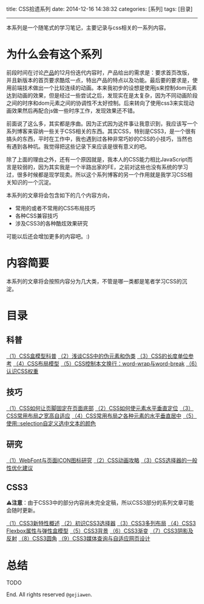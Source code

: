 title: CSS拾遗系列
date: 2014-12-16 14:38:32
categories: [系列]
tags: [目录]

---

本系列是一个随笔式的学习笔记，主要记录与css相关的一系列内容。

# 为什么会有这个系列

前段时间在讨论[产品](http://ce.baidu.com)的12月份迭代内容时，产品给出的需求是：要求首页改版，并且新版本的首页要求酷炫一点，特出产品的特点以及功能。最后要的要求是，使用前端技术做出一个比较连续的动画。本来我初步的设想是使用js来控制dom元素达到动画的效果，但是经过一些尝试之后，发现实在是太复杂，因为不同动画阶段之间的时序和dom元素之间的协调性不太好控制。后来转向了使用css3来实现动画效果然后再配合js做一些时序工作，发现效果还不错。

前面说了这么多，其实都是序曲。因为正式因为这件事让我意识到，我应该写一个系列博客来容纳一些关于CSS相关的东西。其实CSS，特别是CSS3，是一个很有搞头的东西，平时在工作中，我也遇到过各种非常巧妙的CSS的小技巧，当然也有遇到各种坑。我觉得把这些记录下来应该是很有意义的吧。

除了上面的理由之外，还有一个原因就是，我本人的CSS能力相比JavaScript而言是较弱的，因为其实我是一个半路出家的FE，之前对这些也没有系统的学习过，很多时候都是现学现卖。所以这个系列博客的另一个作用就是我学习CSS相关知识的一个沉淀。

本系列的文章将会包含如下的几个内容方向，

- 常用的或者不常用的CSS布局技巧
- 各种CSS兼容技巧
- 涉及CSS3的各种酷炫效果研究

可能以后还会增加更多的内容吧。:)

# 内容简要

本系列的文章将会按照内容分为几大类，不管是哪一类都是笔者学习CSS的沉淀。

# 目录

## 科普

[（1）CSS盒模型科普](http://gejiawen.github.io/2014/11/18/CSS/CSS%E7%9B%92%E6%A8%A1%E5%9E%8B%E7%A7%91%E6%99%AE/)
[（2）浅谈CSS中的伪元素和伪类](http://gejiawen.github.io/2014/11/20/CSS/CSS%E4%B8%AD%E7%9A%84%E4%BC%AA%E5%85%83%E7%B4%A0%E5%92%8C%E4%BC%AA%E7%B1%BB/)
[（3）CSS的长度单位参考](http://gejiawen.github.io/2015/03/03/CSS/CSS%E7%9A%84%E9%95%BF%E5%BA%A6%E5%8D%95%E4%BD%8D%E5%8F%82%E8%80%83/)
[（4）CSS布局模型](http://gejiawen.github.io/2015/03/04/CSS/CSS%E5%B8%83%E5%B1%80%E6%A8%A1%E5%9E%8B/)
[（5）CSS控制本文换行：word-wrap与word-break](http://gejiawen.github.io/2015/03/09/CSS/CSS%E6%8E%A7%E5%88%B6%E6%9C%AC%E6%96%87%E6%8D%A2%E8%A1%8C%EF%BC%9Aword-wrap%E4%B8%8Eword-break/)
[（6）认识CSS权重](http://gejiawen.github.io//2015/03/16/CSS/%E8%AE%A4%E8%AF%86CSS%E6%9D%83%E9%87%8D/)


## 技巧

[（1）CSS如何让页脚固定在页面底部](http://gejiawen.github.io/2014/12/16/CSS/CSS%E5%A6%82%E4%BD%95%E8%AE%A9%E9%A1%B5%E8%84%9A%E5%9B%BA%E5%AE%9A%E5%9C%A8%E9%A1%B5%E9%9D%A2%E5%BA%95%E9%83%A8/)
[（2）CSS如何使元素水平垂直定位](http://gejiawen.github.io/2014/12/21/CSS/CSS%E5%A6%82%E4%BD%95%E4%BD%BF%E5%85%83%E7%B4%A0%E6%B0%B4%E5%B9%B3%E5%9E%82%E7%9B%B4%E5%AE%9A%E4%BD%8D/)
[（3）CSS常用布局之宽高自适应](http://gejiawen.github.io/2015/03/12/CSS/CSS%E5%B8%B8%E7%94%A8%E5%B8%83%E5%B1%80%E4%B9%8B%E5%AE%BD%E9%AB%98%E8%87%AA%E9%80%82%E5%BA%94/)
[（4）CSS常用布局之各种元素的水平垂直居中](http://gejiawen.github.io/2015/03/13/CSS/CSS%E5%B8%B8%E7%94%A8%E5%B8%83%E5%B1%80%E4%B9%8B%E5%90%84%E7%A7%8D%E5%85%83%E7%B4%A0%E7%9A%84%E6%B0%B4%E5%B9%B3%E5%9E%82%E7%9B%B4%E5%B1%85%E4%B8%AD/)
[（5）使用::selection自定义选中文本的颜色](http://gejiawen.github.io/2015/04/14/CSS/%E4%BD%BF%E7%94%A8-selection%E8%87%AA%E5%AE%9A%E4%B9%89%E9%80%89%E4%B8%AD%E6%96%87%E6%9C%AC%E7%9A%84%E9%A2%9C%E8%89%B2/)


## 研究

[（1）WebFont与页面ICON图标研究](http://gejiawen.github.io/2015/03/04/CSS/WebFont%E4%B8%8E%E9%A1%B5%E9%9D%A2ICON%E5%9B%BE%E6%A0%87%E7%A0%94%E7%A9%B6/)
[（2）CSS动画攻略](http://gejiawen.github.io/2015/05/05/CSS/CSS%E5%8A%A8%E7%94%BB%E6%94%BB%E7%95%A5/)
[（3）CSS选择器的一般性优化建议](http://gejiawen.github.io/2015/04/13/CSS/CSS%E9%80%89%E6%8B%A9%E5%99%A8%E7%9A%84%E4%B8%80%E8%88%AC%E6%80%A7%E4%BC%98%E5%8C%96%E5%BB%BA%E8%AE%AE/)


## CSS3

**⚠️注意**：由于CSS3中的部分内容尚未完全定稿，所以CSS3部分的系列文章可能会随时更新。

[（1）CSS3新特性概述](http://gejiawen.github.io/2015/04/13/CSS/CSS3%E6%96%B0%E7%89%B9%E6%80%A7%E6%A6%82%E8%BF%B0/)
[（2）初识CSS3选择器](http://gejiawen.github.io/2015/04/09/CSS/%E5%88%9D%E8%AF%86CSS3%E9%80%89%E6%8B%A9%E5%99%A8/)
[（3）CSS3多列布局](http://gejiawen.github.io/2015/04/14/CSS/CSS3%E5%A4%9A%E5%88%97%E5%B8%83%E5%B1%80/)
[（4）CSS3 Flexbox属性与弹性盒模型](http://gejiawen.github.io/2015/05/20/CSS/CSS3-Flexbox%E5%B1%9E%E6%80%A7%E4%B8%8E%E5%BC%B9%E6%80%A7%E7%9B%92%E6%A8%A1%E5%9E%8B/)
[（5）CSS3背景](http://gejiawen.github.io/2015/04/21/CSS/CSS3%E8%83%8C%E6%99%AF/)
[（6）CSS3渐变](http://gejiawen.github.io/2015/04/23/CSS/CSS3%E6%B8%90%E5%8F%98/)
[（7）CSS3阴影及反射](http://gejiawen.github.io/2015/05/05/CSS/CSS3%E9%98%B4%E5%BD%B1%E5%92%8C%E5%8F%8D%E5%B0%84/)
[（8）CSS3圆角](http://gejiawen.github.io/2015/04/23/CSS/CSS3%E5%9C%86%E8%A7%92/)
[（9）CSS3媒体查询与自适应网页设计](http://gejiawen.github.io/2015/05/18/CSS/CSS3%E5%AA%92%E4%BD%93%E6%9F%A5%E8%AF%A2%E4%B8%8E%E8%87%AA%E9%80%82%E5%BA%94%E7%BD%91%E9%A1%B5%E8%AE%BE%E8%AE%A1/)


# 总结

TODO

End. All rights reserved `@gejiawen`.


